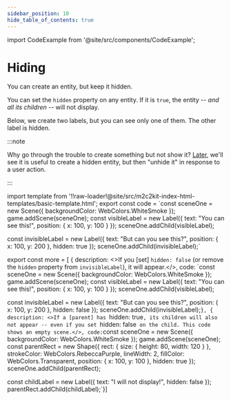 ```yaml
---
sidebar_position: 10
hide_table_of_contents: true
---
```


import CodeExample from '@site/src/components/CodeExample';

# Hiding

You can create an entity, but keep it hidden.

You can set the `hidden` property on any entity. If it is `true`, the entity -- _and all its children_ -- will not display.

Below, we create two labels, but you can see only one of them. The other label is hidden.

:::note

Why go through the trouble to create something but not show it? [Later](../interactivity/visual-responses.md), we'll see it is useful to create a hidden entity, but then "unhide it" in response to a user action.

:::

import template from '!!raw-loader!@site/src/m2c2kit-index-html-templates/basic-template.html';
export const code = `const sceneOne = new Scene({ backgroundColor: WebColors.WhiteSmoke });
game.addScene(sceneOne);
const visibleLabel = new Label({
    text: "You can see this!",
    position: { x: 100, y: 100 }
});
sceneOne.addChild(visibleLabel);
 
const invisibleLabel = new Label({
    text: "But can you see this?",
    position: { x: 100, y: 200 },
    hidden: true
});
sceneOne.addChild(invisibleLabel);`
 
export const more = [
{ description: <>If you [set] `hidden: false` (or remove the `hidden` property from `invisibleLabel`), it will appear.</>,
code: `const sceneOne = new Scene({ backgroundColor: WebColors.WhiteSmoke });
game.addScene(sceneOne);
const visibleLabel = new Label({
    text: "You can see this!",
    position: { x: 100, y: 100 }
});
sceneOne.addChild(visibleLabel);
 
const invisibleLabel = new Label({
    text: "But can you see this?",
    position: { x: 100, y: 200 },
    hidden: false
});
sceneOne.addChild(invisibleLabel);`},
{ description: <>If a [parent] has `hidden: true`, its children will also not appear -- even if you set `hidden: false` on the child. This code shows an empty scene.</>,
code:`const sceneOne = new Scene({ backgroundColor: WebColors.WhiteSmoke });
game.addScene(sceneOne);
const parentRect = new Shape({
    rect: { size: { height: 80, width: 120 } },
    strokeColor: WebColors.RebeccaPurple,
    lineWidth: 2,
    fillColor: WebColors.Transparent,
    position: { x: 100, y: 100 },
    hidden: true
});
sceneOne.addChild(parentRect);
 
const childLabel = new Label({
    text: "I will not display!",
    hidden: false
});
parentRect.addChild(childLabel);`}]

<CodeExample code={code} more={more} template={template}/>
